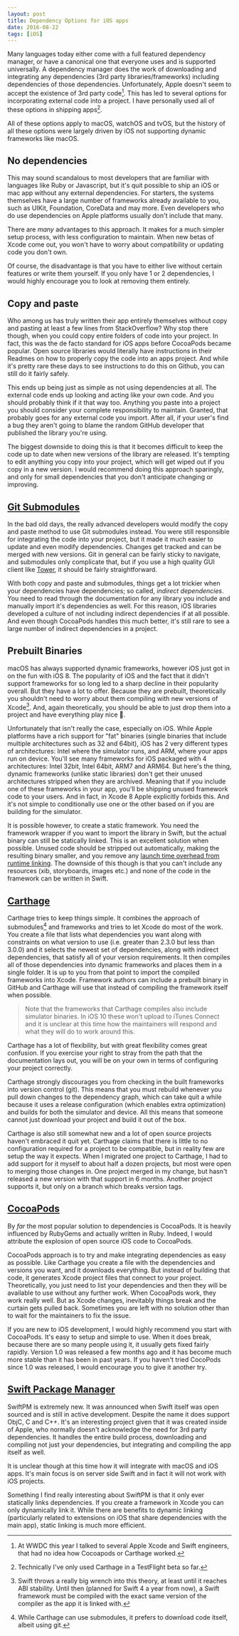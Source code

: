 ```yaml
---
layout: post
title: Dependency Options for iOS apps
date: 2016-08-22
tags: [iOS]
---
```


Many languages today either come with a full featured dependency manager, or have a canonical one that everyone uses and is supported universally. A dependency manager does the work of downloading and integrating any dependencies (3rd party libraries/frameworks) including dependencies of those dependencies. Unfortunately, Apple doesn't seem to accept the existence of 3rd party code[^1]. This has led to several options for incorporating external code into a project. I have personally used all of these options in shipping apps[^2].

All of these options apply to macOS, watchOS and tvOS, but the history of all these options were largely driven by iOS not supporting dynamic frameworks like macOS.

## No dependencies

This may sound scandalous to most developers that are familiar with languages like Ruby or Javascript, but it's quit possible to ship an iOS or mac app without any external dependencies. For starters, the systems themselves have a large number of frameworks already available to you, such as UIKit, Foundation, CoreData and may more. Even developers who do use dependencies on Apple platforms usually don't include that many.

There are *many* advantages to this approach. It makes for a much simpler setup process, with less configuration to maintain. When new betas of Xcode come out, you won't have to worry about compatibility or updating code you don't own.

Of course, the disadvantage is that you have to either live without certain features or write them yourself. If you only have 1 or 2 dependencies, I would highly encourage you to look at removing them entirely.

## Copy and paste

Who among us has truly written their app entirely themselves without copy and pasting at least a few lines from StackOverflow? Why stop there though, when you could copy entire folders of code into your project. In fact, this was the de facto standard for iOS apps before CocoaPods became popular. Open source libraries would literally have instructions in their Readmes on how to properly copy the code into an apps project. And while it's pretty rare these days to see instructions to do this on Github, you can still do it fairly safely.

This ends up being just as simple as not using dependencies at all. The external code ends up looking and acting like your own code. And you should probably think if it that way too. Anything you paste into a project you should consider your complete responsibility to maintain. Granted, that probably goes for any external code you import. After all, if your user's find a bug they aren't going to blame the random GitHub developer that published the library you're using.

The biggest downside to doing this is that it becomes difficult to keep the code up to date when new versions of the library are released. It's tempting to edit anything you copy into your project, which will get wiped out if you copy in a new version. I would recommend doing this approach sparingly, and only for small dependencies that you don't anticipate changing or improving.

## [Git Submodules](https://git-scm.com/book/en/v2/Git-Tools-Submodules)

In the bad old days, the really advanced developers would modify the copy and paste method to use Git submodules instead. You were still responsible for integrating the code into your project, but it made it much easier to update and even modify dependencies. Changes get tracked and can be merged with new versions. Git in general can be fairly sticky to navigate, and submodules only complicate that, but if you use a high quality GUI client like [Tower](https://www.git-tower.com), it should be fairly straightforward.

With both copy and paste and submodules, things get a lot trickier when your dependencies have dependencies; so called, *indirect dependencies*. You need to read through the documentation for any library you include and manually import it's dependencies as well. For this reason, iOS libraries developed a culture of not including indirect dependencies if at all possible. And even though CocoaPods handles this much better, it's still rare to see a large number of indirect dependencies in a project.

## Prebuilt Binaries

macOS has always supported dynamic frameworks, however iOS just got in on the fun with iOS 8. The popularity of iOS and the fact that it didn't support frameworks for so long led to a sharp decline in their popularity overall. But they have a lot to offer. Because they are prebuilt, theoretically you shouldn't need to worry about them compiling with new versions of Xcode[^3]. And, again theoretically, you should be able to just drop them into a project and have everything play nice 🌈.

Unfortunately that isn't really the case, especially on iOS. While Apple platforms have a rich support for "fat" binaries (single binaries that include multiple architectures such as 32 and 64bit), iOS has 2 very different types of architectures: Intel where the simulator runs, and ARM, where your apps run on device. You'll see many frameworks for iOS packaged with 4 architectures: Intel 32bit, Intel 64bit, ARM7 and ARM64. But here's the thing, dynamic frameworks (unlike static libraries) don't get their unused architectures stripped when they are archived. Meaning that if you include one of these frameworks in your app, you'll be shipping unused framework code to your users. And in fact, in Xcode 8 Apple explicitly forbids this. And it's not simple to conditionally use one or the other based on if you are building for the simulator.

It is possible however, to create a static framework. You need the framework wrapper if you want to import the library in Swift, but the actual binary can still be statically linked. This is an excellent solution when possible. Unused code should be stripped out automatically, making the resulting binary smaller, and you remove any [launch time overhead from runtime linking](https://developer.apple.com/videos/play/wwdc2016/406/). The downside of this though is that you can't include any resources (xib, storyboards, images etc.) and none of the code in the framework can be written in Swift.

## [Carthage](https://github.com/Carthage/Carthage)

Carthage tries to keep things simple. It combines the approach of submodules[^4] and frameworks and tries to let Xcode do most of the work. You create a file that lists what dependencies you want along with constraints on what version to use (i.e. greater than 2.3.0 but less than 3.0.0) and it selects the newest set of dependencies, along with indirect dependencies, that satisfy all of your version requirements. It then compiles all of those dependencies into dynamic frameworks and places them in a single folder. It is up to you from that point to import the compiled frameworks into Xcode. Framework authors can include a prebuilt binary in GitHub and Carthage will use that instead of compiling the framework itself when possible.

> Note that the frameworks that Carthage compiles also include simulator binaries. In iOS 10 these won't upload to iTunes Connect and it is unclear at this time how the maintainers will respond and what they will do to work around this.

Carthage has a lot of flexibility, but with great flexibility comes great confusion. If you exercise your right to stray from the path that the documentation lays out, you will be on your own in terms of configuring your project correctly.

Carthage strongly discourages you from checking in the built frameworks into version control (git). This means that you must rebuild whenever you pull down changes to the dependency graph, which can take quit a while because it uses a release configuration (which enables extra optimization) and builds for both the simulator and device. All this means that someone cannot just download your project and build it out of the box.

Carthage is also still somewhat new and a lot of open source projects haven't embraced it quit yet. Carthage claims that there is little to no configuration required for a project to be compatible, but in reality few are setup the way it expects. When I migrated one project to Carthage, I had to add support for it myself to about half a dozen projects, but most were open to merging those changes in. One project merged in my change, but hasn't released a new version with that support in 6 months. Another project supports it, but only on a branch which breaks version tags.

## [CocoaPods](https://cocoapods.org)

By *far* the most popular solution to dependencies is CocoaPods. It is heavily influenced by RubyGems and actually written in Ruby. Indeed, I would attribute the explosion of open source iOS code to CocoaPods.

CocoaPods approach is to try and make integrating dependencies as easy as possible. Like Carthage you create a file with the dependencies and versions you want, and it downloads everything. But instead of building that code, it generates Xcode project files that connect to your project. Theoretically, you just need to list your dependencies and then they will be available to use without any further work. When CocoaPods work, they work really well. But as Xcode changes, inevitably things break and the curtain gets pulled back. Sometimes you are left with no solution other than to wait for the maintainers to fix the issue.

If you are new to iOS development, I would highly recommend you start with CocoaPods. It's easy to setup and simple to use. When it does break, because there are so many people using it, it usually gets fixed fairly rapidly. Version 1.0 was released a few months ago and it has become much more stable than it has been in past years. If you haven't tried CocoPods since 1.0 was released, I would encourage you to give it another try.

## [Swift Package Manager](https://github.com/apple/swift-package-manager)

SwiftPM is extremely new. It was announced when Swift itself was open sourced and is still in active development. Despite the name it does support ObjC, C and C++. It's an interesting project given that it was created inside of Apple, who normally doesn't acknowledge the need for 3rd party dependencies. It handles the entire build process, downloading and compiling not just your dependencies, but integrating and compiling the app itself as well.

It is unclear though at this time how it will integrate with macOS and iOS apps. It's main focus is on server side Swift and in fact it will not work with iOS projects.

Something I find really interesting about SwiftPM is that it only ever statically links dependencies. If you create a framework in Xcode you can only dynamically link it. While there are benefits to dynamic linking (particularly related to extensions on iOS that share dependencies with the main app), static linking is much more efficient.


[^1]: At WWDC this year I talked to several Apple Xcode and Swift engineers, that had no idea how Cocoapods or Carthage worked.
[^2]: Technically I've only used Carthage in a TestFlight beta so far.
[^3]: Swift throws a really big wrench into this theory, at least until it reaches ABI stability. Until then (planned for Swift 4 a year from now), a Swift framework must be compiled with the exact same version of the compiler as the app it is linked with.
[^4]: While Carthage can use submodules, it prefers to download code itself, albeit using git.